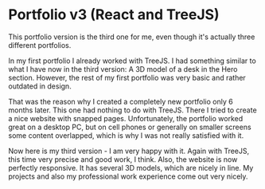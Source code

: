 # Portfolio v3 (React and TreeJS)

This portfolio version is the third one for me, even though it's actually three different portfolios.

In my first portfolio I already worked with TreeJS. I had something similar to what I have now in the third version: A 3D model of a desk in the Hero section. However, the rest of my first portfolio was very basic and rather outdated in design.

That was the reason why I created a completely new portfolio only 6 months later. This one had nothing to do with TreeJS. There I tried to create a nice website with snapped pages. Unfortunately, the portfolio worked great on a desktop PC, but on cell phones or generally on smaller screens some content overlapped, which is why I was not really satisfied with it.

Now here is my third version - I am very happy with it. Again with TreeJS, this time very precise and good work, I think. Also, the website is now perfectly responsive. It has several 3D models, which are nicely in line. My projects and also my professional work experience come out very nicely.

